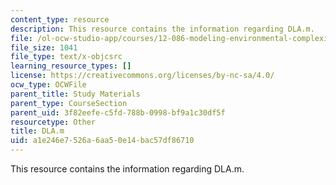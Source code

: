 ```yaml
---
content_type: resource
description: This resource contains the information regarding DLA.m.
file: /ol-ocw-studio-app/courses/12-086-modeling-environmental-complexity-fall-2014/a1e246e7526a6aa50e14bac57df86710_DLA.m
file_size: 1041
file_type: text/x-objcsrc
learning_resource_types: []
license: https://creativecommons.org/licenses/by-nc-sa/4.0/
ocw_type: OCWFile
parent_title: Study Materials
parent_type: CourseSection
parent_uid: 3f82eefe-c5fd-788b-0998-bf9a1c30df5f
resourcetype: Other
title: DLA.m
uid: a1e246e7-526a-6aa5-0e14-bac57df86710
---
```

This resource contains the information regarding DLA.m.
